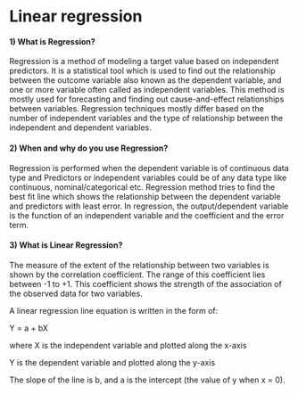 # Linear regression
#### 1) What is Regression?

Regression is a method of modeling a target value based on independent predictors. It is a statistical tool which is used to find out the relationship between the outcome variable also known as the dependent variable, and one or more variable often called as independent variables.  This method is mostly used for forecasting and finding out cause-and-effect relationships between variables. Regression techniques mostly differ based on the number of independent variables and the type of relationship between the independent and dependent variables.

#### 2) When and why do you use Regression?

Regression is performed when the dependent variable is of continuous data type and Predictors or independent variables could be of any data type like continuous, nominal/categorical etc. Regression method tries to find the best fit line which shows the relationship between the dependent variable and predictors with least error. 
In regression, the output/dependent variable is the function of an independent variable and the coefficient and the error term.

#### 3) What is Linear Regression?

The measure of the extent of the relationship between two variables is shown by the correlation coefficient. The range of this coefficient lies between -1 to +1. This coefficient shows the strength of the association of the observed data for two variables.

A linear regression line equation is written in the form of:

Y = a + bX

where X is the independent variable and plotted along the x-axis

Y is the dependent variable and plotted along the y-axis

The slope of the line is b, and a is the intercept (the value of y when x = 0).
